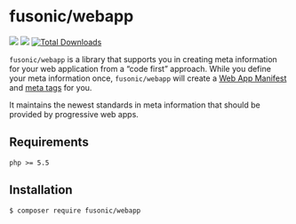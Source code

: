 fusonic/webapp
==============

[![](https://scrutinizer-ci.com/g/fusonic/webapp/badges/build.png?b=master)](https://scrutinizer-ci.com/g/fusonic/webapp/build-status/master)
[![](https://scrutinizer-ci.com/g/fusonic/webapp/badges/coverage.png?b=master)](https://scrutinizer-ci.com/g/fusonic/webapp/?branch=master)
[![Total Downloads](https://poser.pugx.org/fusonic/webapp/downloads.png)](https://packagist.org/packages/fusonic/webapp)

`fusonic/webapp` is a library that supports you in creating meta information for your web application from a
“code first” approach. While you define your meta information once, `fusonic/webapp` will create a
[Web App Manifest](https://developer.mozilla.org/en-US/docs/Web/Manifest) and
[meta tags](https://developer.mozilla.org/en-US/docs/Web/HTML/Element/meta) for you.

It maintains the newest standards in meta information that should be provided by progressive web apps.
 
## Requirements

```
php >= 5.5
```

## Installation

```
$ composer require fusonic/webapp
```
